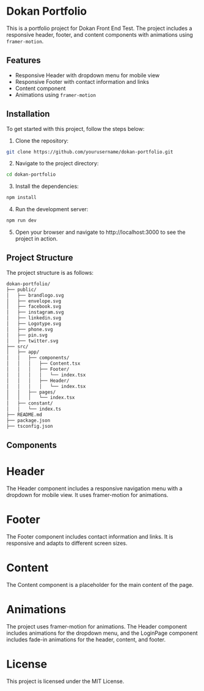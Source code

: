 # Dokan Portfolio

This is a portfolio project for Dokan Front End Test. The project includes a responsive header, footer, and content components with animations using `framer-motion`.

## Features

- Responsive Header with dropdown menu for mobile view
- Responsive Footer with contact information and links
- Content component
- Animations using `framer-motion`

## Installation

To get started with this project, follow the steps below:

1. Clone the repository:

```bash
git clone https://github.com/yourusername/dokan-portfolio.git 
```

2. Navigate to the project directory:

```bash
cd dokan-portfolio
```

3. Install the dependencies:

```bash
npm install
```
4. Run the development server:

```bash
npm run dev
```

5. Open your browser and navigate to http://localhost:3000 to see the project in action.

## Project Structure

The project structure is as follows:

```markdown
dokan-portfolio/
├── public/
│   ├── brandlogo.svg
│   ├── envelope.svg
│   ├── facebook.svg
│   ├── instagram.svg
│   ├── linkedin.svg
│   ├── Logotype.svg
│   ├── phone.svg
│   ├── pin.svg
│   ├── twitter.svg
├── src/
│   ├── app/
│   │   ├── components/
│   │   │   ├── Content.tsx
│   │   │   ├── Footer/
│   │   │   │   └── index.tsx
│   │   │   ├── Header/
│   │   │   │   └── index.tsx
│   │   ├── pages/
│   │   │   └── index.tsx
│   ├── constant/
│   │   └── index.ts
├── README.md
├── package.json
├── tsconfig.json
```

## Components
# Header
The Header component includes a responsive navigation menu with a dropdown for mobile view. It uses framer-motion for animations.

# Footer
The Footer component includes contact information and links. It is responsive and adapts to different screen sizes.

# Content
The Content component is a placeholder for the main content of the page.

# Animations
The project uses framer-motion for animations. The Header component includes animations for the dropdown menu, and the LoginPage component includes fade-in animations for the header, content, and footer.

# License
This project is licensed under the MIT License.